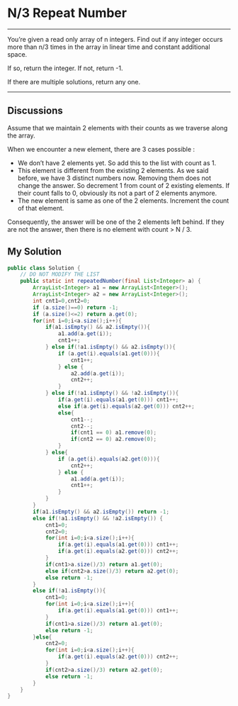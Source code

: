 # N/3 Repeat Number
---
You’re given a read only array of n integers. Find out if any integer occurs more than n/3 times in the array in linear time and constant additional space.

If so, return the integer. If not, return -1.

If there are multiple solutions, return any one.

---
## Discussions
Assume that we maintain 2 elements with their counts as we traverse along the array.

When we encounter a new element, there are 3 cases possible :
- We don’t have 2 elements yet. So add this to the list with count as 1.
- This element is different from the existing 2 elements. As we said before, we have 3 distinct numbers now. Removing them does not change the answer. So decrement 1 from count of 2 existing elements. If their count falls to 0, obviously its not a part of 2 elements anymore.
- The new element is same as one of the 2 elements. Increment the count of that element.

Consequently, the answer will be one of the 2 elements left behind. If they are not the answer, then there is no element with count > N / 3.
## My Solution
```java 
public class Solution {
	// DO NOT MODIFY THE LIST
	public static int repeatedNumber(final List<Integer> a) {
	    ArrayList<Integer> a1 = new ArrayList<Integer>();
	    ArrayList<Integer> a2 = new ArrayList<Integer>();
	    int cnt1=0,cnt2=0;
	    if (a.size()==0) return -1;
	    if (a.size()<=2) return a.get(0);
	    for(int i=0;i<a.size();i++){
	        if(a1.isEmpty() && a2.isEmpty()){
	            a1.add(a.get(i));
	            cnt1++;
	        } else if(!a1.isEmpty() && a2.isEmpty()){
	            if (a.get(i).equals(a1.get(0))){
	                cnt1++;
	            } else {
	                a2.add(a.get(i));
	                cnt2++;
	            }
	        } else if(!a1.isEmpty() && !a2.isEmpty()){
	            if(a.get(i).equals(a1.get(0))) cnt1++;
	            else if(a.get(i).equals(a2.get(0))) cnt2++;
	            else{
	                cnt1--;
	                cnt2--;
	                if(cnt1 == 0) a1.remove(0);
	                if(cnt2 == 0) a2.remove(0);
	            }
	        } else{
	            if (a.get(i).equals(a2.get(0))){
	                cnt2++;
	            } else {
	                a1.add(a.get(i));
	                cnt1++;
	            }
	        }
	    }
	    if(a1.isEmpty() && a2.isEmpty()) return -1;
	    else if(!a1.isEmpty() && !a2.isEmpty()) {
	        cnt1=0;
	        cnt2=0;
	        for(int i=0;i<a.size();i++){
	            if(a.get(i).equals(a1.get(0))) cnt1++;
	            if(a.get(i).equals(a2.get(0))) cnt2++;
	        }
	        if(cnt1>a.size()/3) return a1.get(0);
	        else if(cnt2>a.size()/3) return a2.get(0);
	        else return -1;
	    }
	    else if(!a1.isEmpty()){
	        cnt1=0;
	        for(int i=0;i<a.size();i++){
	            if(a.get(i).equals(a1.get(0))) cnt1++;
	        }
	        if(cnt1>a.size()/3) return a1.get(0);
	        else return -1;
	    }else{
	        cnt2=0;
	        for(int i=0;i<a.size();i++){
	            if(a.get(i).equals(a2.get(0))) cnt2++;
	        }
	        if(cnt2>a.size()/3) return a2.get(0);
	        else return -1;
	    }
	}
}
```
